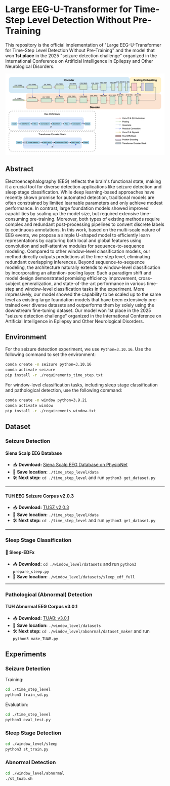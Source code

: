 # Large EEG-U-Transformer for Time-Step Level Detection Without Pre-Training
This repository is the official implementation of "Large EEG-U-Transformer for Time-Step Level Detection Without Pre-Training" and the model that won **1st place** in the 2025 "seizure detection challenge" organized in the International Conference on Artificial Intelligence in Epilepsy and Other Neurological Disorders.

![image](figures/SeizureTransformer.png)

## Abstract
Electroencephalography (EEG) reflects the brain's functional state, making it a crucial tool for diverse detection applications like seizure detection and sleep stage classification. While deep learning-based approaches have recently shown promise for automated detection, traditional models are often constrained by limited learnable parameters and only achieve modest performance. In contrast, large foundation models showed improved capabilities by scaling up the model size, but required extensive time-consuming pre-training. Moreover, both types of existing methods require complex and redundant post-processing pipelines to convert discrete labels to continuous annotations. In this work, based on the multi-scale nature of EEG events, we propose a simple U-shaped model to efficiently learn representations by capturing both local and global features using convolution and self-attentive modules for sequence-to-sequence modeling. Compared to other window-level classification models, our method directly outputs predictions at the time-step level, eliminating redundant overlapping inferences. Beyond sequence-to-sequence modeling, the architecture naturally extends to window-level classification by incorporating an attention-pooling layer. Such a paradigm shift and model design demonstrated promising efficiency improvement, cross-subject generalization, and state-of-the-art performance in various time-step and window-level classification tasks in the experiment. More impressively, our model showed the capability to be scaled up to the same level as existing large foundation models that have been extensively pre-trained over diverse datasets and outperforms them by solely using the downstream fine-tuning dataset. Our model won 1st place in the 2025 "seizure detection challenge" organized in the International Conference on Artificial Intelligence in Epilepsy and Other Neurological Disorders.

## Environment
For the seizure detection experiment, we use `Python=3.10.16`. Use the following command to set the environment:
```bash
conda create -n seizure python=3.10.16
conda activate seizure
pip install -r ./requirements_time_step.txt
```
For window-level classification tasks, including sleep stage classification and pathological detection, use the following command:
```bash
conda create -n window python=3.9.21
conda activate window
pip install -r ./requirements_window.txt
```

## Dataset

### Seizure Detection
#### Siena Scalp EEG Database
- 📥 **Download:** [Siena Scalp EEG Database on PhysioNet](https://physionet.org/content/siena-scalp-eeg/1.0.0/)
- 📂 **Save location:** `./time_step_level/data`
- 🛠 **Next step:** `cd ./time_step_level` and run `python3 get_dataset.py`

---

#### TUH EEG Seizure Corpus v2.0.3
- 📥 **Download:** [TUSZ v2.0.3](https://isip.piconepress.com/projects/nedc/html/tuh_eeg/#c_tueg)
- 📂 **Save location:** `./time_step_level/data`
- 🛠 **Next step:** `cd ./time_step_level` and run `python3 get_dataset.py`

---

### Sleep Stage Classification

#### 🛌 Sleep-EDFx
- 📥 **Download:** `cd ./window_level/datasets` and run `python3 prepare_sleep.py`
- 📂 **Save location:** `./window_level/datasets/sleep_edf_full`

---

### Pathological (Abnormal) Detection

#### TUH Abnormal EEG Corpus v3.0.1
- 📥 **Download:** [TUAB: v3.0.1](https://isip.piconepress.com/projects/nedc/html/tuh_eeg/#c_tueg)
- 📂 **Save location:** `./window_level/datasets`
- 🛠 **Next step:** `cd ./window_level/abonrmal/dataset_maker` and run `python3 make_TUAB.py`


## Experiments
### Seizure Detection
Training:
```bash
cd ./time_step_level
python3 train_sd.py
```
Evaluation:
```bash
cd ./time_step_level
python3 eval_test.py
```
### Sleep Stage Detection
```bash
cd ./window_level/sleep
python3 st_train.py
```

### Abnormal Detection
```bash
cd ./window_level/abnormal
./st_tuab.sh
```
